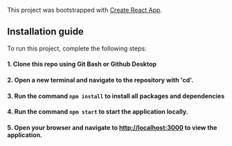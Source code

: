 This project was bootstrapped with [Create React App](https://github.com/facebook/create-react-app).

## Installation guide

To run this project, complete the following steps:

#### 1. Clone this repo using Git Bash or Github Desktop
#### 2. Open a new terminal and navigate to the repository with 'cd'.
#### 3. Run the command `npm install` to install all packages and dependencies
#### 4. Run the command `npm start` to start the application locally.
#### 5. Open your browser and navigate to [http://localhost:3000](http://localhost:3000) to view the application.
